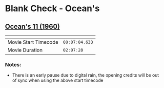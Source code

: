 Blank Check - Ocean's
===============
[Ocean's 11 (1960)](https://www.patreon.com/posts/oceans-11-85401028)
---------------
| <!-- -->             | <!-- -->       |
|----------------------|----------------|
| Movie Start Timecode | `00:07:04.633` |
| Movie Duration       | `02:07:28`     |

### Notes:
- There is an early pause due to digital rain, the opening credits will be out of sync when using the above start timecode
